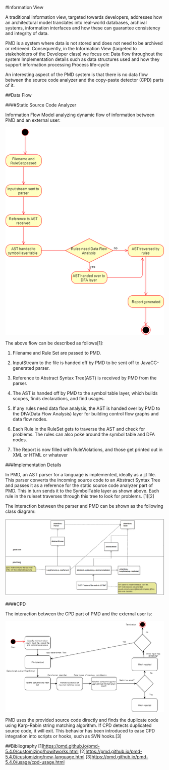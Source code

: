 #Information View 

A traditional information view, targeted towards developers, addresses how an architectural model translates into real-world databases, archival systems, information interfaces and how these can guarantee consistency and integrity of data. 

PMD is a system where data is not stored and does not need to be archived or retrieved. Consequently, in the Information View (targeted to stakeholders of the Developer class) we focus on: 
Data flow throughout the system
Implementation details such as data structures used and how they support information processing
Process life-cycle 

An interesting aspect of the PMD system is that there is no data flow between the source code analyzer and the copy-paste detector (CPD) parts of it. 

##Data Flow

####Static Source Code Analyzer

Information Flow Model analyzing dynamic flow of information between PMD and an external user:

![PMD_Flow_Diagram](FlowDiagram_PMD.png)

The above flow can be described as follows[1]:

1) Filename and Rule Set are passed to PMD.

2) InputStream to the file is handed off by PMD to be sent off to JavaCC-generated parser.

3) Reference to Abstract Syntax Tree(AST) is received by PMD from the parser.

4) The AST is handed off by PMD to the symbol table layer, which builds scopes, finds declarations, and find usages.

5) If any rules need data flow analysis, the AST is handed over by PMD to the DFA(Data Flow Analysis) layer for building control flow graphs and data flow nodes.

6) Each Rule in the RuleSet gets to traverse the AST and check for problems. The rules can also poke around the symbol table and DFA nodes.

7) The Report is now filled with RuleViolations, and those get printed out in XML or HTML or whatever

###Implementation Details

In PMD, an AST parser for a language is implemented, ideally as a jjt file. This parser converts the incoming source code to an Abstract Syntax Tree and passes it as a reference for the static source code analyzer part of PMD. This in turn sends it to the SymbolTable layer as shown above. Each rule in the ruleset traverses through this tree to look for problems. [1][2]

The interaction between the parser and PMD can be shown as the following class diagram:

![Parser_Class_Diagram](Parser.png)

####CPD

The interaction between the CPD part of PMD and the external user is:

![CPD Activity Diagram](CPD_Activity_Diagram.png)

PMD uses the provided source code directly and finds the duplicate code using Karp-Rabin string matching algorithm. 
If CPD detects duplicated source code, it will exit. This behavior has been introduced to ease CPD integration into scripts or hooks, such as SVN hooks.[3]

##Bibliography
[1]https://pmd.github.io/pmd-5.4.0/customizing/howitworks.html
[2]https://pmd.github.io/pmd-5.4.0/customizing/new-language.html
[3]https://pmd.github.io/pmd-5.4.0/usage/cpd-usage.html
